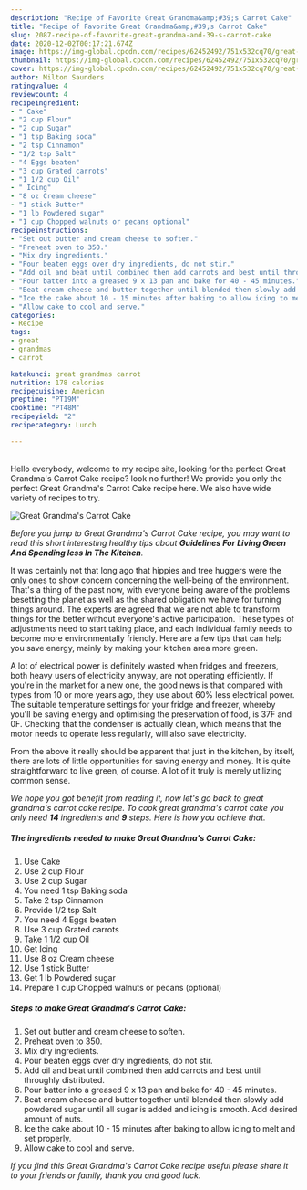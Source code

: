 ```yaml
---
description: "Recipe of Favorite Great Grandma&amp;#39;s Carrot Cake"
title: "Recipe of Favorite Great Grandma&amp;#39;s Carrot Cake"
slug: 2087-recipe-of-favorite-great-grandma-and-39-s-carrot-cake
date: 2020-12-02T00:17:21.674Z
image: https://img-global.cpcdn.com/recipes/62452492/751x532cq70/great-grandmas-carrot-cake-recipe-main-photo.jpg
thumbnail: https://img-global.cpcdn.com/recipes/62452492/751x532cq70/great-grandmas-carrot-cake-recipe-main-photo.jpg
cover: https://img-global.cpcdn.com/recipes/62452492/751x532cq70/great-grandmas-carrot-cake-recipe-main-photo.jpg
author: Milton Saunders
ratingvalue: 4
reviewcount: 4
recipeingredient:
- " Cake"
- "2 cup Flour"
- "2 cup Sugar"
- "1 tsp Baking soda"
- "2 tsp Cinnamon"
- "1/2 tsp Salt"
- "4 Eggs beaten"
- "3 cup Grated carrots"
- "1 1/2 cup Oil"
- " Icing"
- "8 oz Cream cheese"
- "1 stick Butter"
- "1 lb Powdered sugar"
- "1 cup Chopped walnuts or pecans optional"
recipeinstructions:
- "Set out butter and cream cheese to soften."
- "Preheat oven to 350."
- "Mix dry ingredients."
- "Pour beaten eggs over dry ingredients, do not stir."
- "Add oil and beat until combined then add carrots and best until throughly distributed."
- "Pour batter into a greased 9 x 13 pan and bake for 40 - 45 minutes."
- "Beat cream cheese and butter together until blended then slowly add powdered sugar until all sugar is added and icing is smooth. Add desired amount of nuts."
- "Ice the cake about 10 - 15 minutes after baking to allow icing to melt and set properly."
- "Allow cake to cool and serve."
categories:
- Recipe
tags:
- great
- grandmas
- carrot

katakunci: great grandmas carrot 
nutrition: 178 calories
recipecuisine: American
preptime: "PT19M"
cooktime: "PT48M"
recipeyield: "2"
recipecategory: Lunch

---
```

<br>
Hello everybody, welcome to my recipe site, looking for the perfect Great Grandma&#39;s Carrot Cake recipe? look no further! We provide you only the perfect Great Grandma&#39;s Carrot Cake recipe here. We also have wide variety of recipes to try.
<br>


![Great Grandma&#39;s Carrot Cake](https://img-global.cpcdn.com/recipes/62452492/751x532cq70/great-grandmas-carrot-cake-recipe-main-photo.jpg)

<i>Before you jump to Great Grandma&#39;s Carrot Cake recipe, you may want to read this short interesting healthy tips about 
<strong>Guidelines For Living Green And Spending less In The Kitchen</strong>.</i>
</br>

It was certainly not that long ago that hippies and tree huggers were the only ones to show concern concerning the well-being of the environment. That's a thing of the past now, with everyone being aware of the problems besetting the planet as well as the shared obligation we have for turning things around. The experts are agreed that we are not able to transform things for the better without everyone's active participation. These types of adjustments need to start taking place, and each individual family needs to become more environmentally friendly. Here are a few tips that can help you save energy, mainly by making your kitchen area more green.

A lot of electrical power is definitely wasted when fridges and freezers, both heavy users of electricity anyway, are not operating efficiently. If you're in the market for a new one, the good news is that compared with types from 10 or more years ago, they use about 60% less electrical power. The suitable temperature settings for your fridge and freezer, whereby you'll be saving energy and optimising the preservation of food, is 37F and 0F. Checking that the condenser is actually clean, which means that the motor needs to operate less regularly, will also save electricity.

From the above it really should be apparent that just in the kitchen, by itself, there are lots of little opportunities for saving energy and money. It is quite straightforward to live green, of course. A lot of it truly is merely utilizing common sense.


<i>We hope you got benefit from reading it, now let's go back to great grandma&#39;s carrot cake recipe. To cook great grandma&#39;s carrot cake you only need <strong>14</strong> ingredients and <strong>9</strong> steps. Here is how you achieve that.
</i>

##### The ingredients needed to make Great Grandma&#39;s Carrot Cake:

1. Use  Cake
1. Use 2 cup Flour
1. Use 2 cup Sugar
1. You need 1 tsp Baking soda
1. Take 2 tsp Cinnamon
1. Provide 1/2 tsp Salt
1. You need 4 Eggs beaten
1. Use 3 cup Grated carrots
1. Take 1 1/2 cup Oil
1. Get  Icing
1. Use 8 oz Cream cheese
1. Use 1 stick Butter
1. Get 1 lb Powdered sugar
1. Prepare 1 cup Chopped walnuts or pecans (optional)


##### Steps to make Great Grandma&#39;s Carrot Cake:

1. Set out butter and cream cheese to soften.
1. Preheat oven to 350.
1. Mix dry ingredients.
1. Pour beaten eggs over dry ingredients, do not stir.
1. Add oil and beat until combined then add carrots and best until throughly distributed.
1. Pour batter into a greased 9 x 13 pan and bake for 40 - 45 minutes.
1. Beat cream cheese and butter together until blended then slowly add powdered sugar until all sugar is added and icing is smooth. Add desired amount of nuts.
1. Ice the cake about 10 - 15 minutes after baking to allow icing to melt and set properly.
1. Allow cake to cool and serve.


<i>If you find this Great Grandma&#39;s Carrot Cake recipe useful please share it to your friends or family, thank you and good luck.</i>
